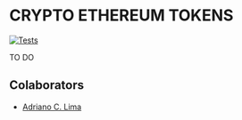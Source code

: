 # CRYPTO ETHEREUM TOKENS

[![Tests](https://github.com/acardosolima/crypto-ethereum-tokens/actions/workflows/terraform.yaml/badge.svg)](https://github.com/acardosolima/crypto-ethereum-tokens/actions/workflows/terraform.yaml)

TO DO

## Colaborators

- [Adriano C. Lima](mailto:adrianocardoso1991@gmail.com)